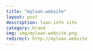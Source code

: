 ```yaml
---
title: "myloan.website"
layout: post
description: loan info site
category: brand
img: img/myloan.website.png
redirect: http://myloan.website
---
```



